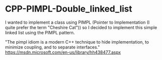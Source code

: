 # CPP-PIMPL-Double_linked_list

I wanted to implement a class using PIMPL (Pointer to Implementation (I quite prefer the term "Cheshire Cat")) so I decided to implement this simple linked list using the PIMPL pattern.

"The pimpl idiom is a modern C++ technique to hide implementation, to minimize coupling, and to separate interfaces."
  https://msdn.microsoft.com/en-us/library/hh438477.aspx
